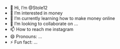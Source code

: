 - 👋 Hi, I’m @Stole12
- 👀 I’m interested in money
- 🌱 I’m currently learning how to make money online 
- 💞️ I’m looking to collaborate on ...
- 📫 How to reach me instagram
- 😄 Pronouns: ...
- ⚡ Fun fact: ...

<!---
Stole12/Stole12 is a ✨ special ✨ repository because its `README.md` (this file) appears on your GitHub profile.
You can click the Preview link to take a look at your changes.
--->
